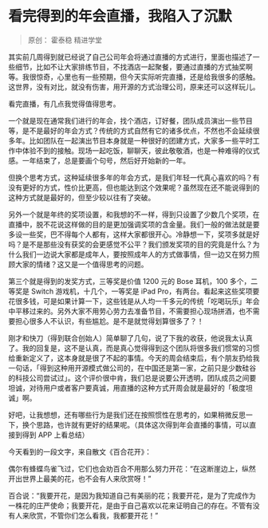 # 看完得到的年会直播，我陷入了沉默
> 原创： 霍泰稳  精进学堂 

其实前几周得到就已经说了自己公司年会将通过直播的方式进行，里面也描述了一些细节，比如不让大家排练节目，不找酒店一起聚餐，要通过直播的方式抽奖啊等。我很惊奇，心里也有一些预期，但今天实际听完直播，还是给我很多的感触。这世界，没有对比，就没有伤害，用开源的方式治理公司，原来还可以这样玩儿。

看完直播，有几点我觉得值得思考。

一个就是现在通常我们进行的年会，找个酒店，订好餐，团队成员演出一些节目等，是不是最好的年会方式？传统的方式自然有它的诸多优点，不然也不会延续很多年。比如团队在一起演出节目本身就是一种很好的团建方式，大家多一些平时工作中体验不到的接触。现场一起吃饭，聊聊天，彼此敬敬酒，也是一种难得的仪式感。一年结束了，总是要画个句号，然后好开始新的一年。

但换个思考方式，这种延续很多年的年会方式，是我们年轻一代真心喜欢的吗？有没有更好的方式，性价比更高，但也能达到这个效果呢？虽然现在还不能说得到的这种方式就是最好的，但至少较以往有了突破。

另外一个就是年终的奖项设置，和我想的不一样，得到只设置了少数几个奖项，在直播中，脱不花说这样做的目的是更加强调奖项的含金量。我们一般的做法就是要多设一些奖，巴不得每个人都有，这样大家都很开心。冷静想一下，奖项多就是好吗？是不是那些没有获奖的会更感觉不公平？我们颁发奖项的目的究竟是什么？为什么我们一边说大家都是成年人，要按照成年人的方式做事情，但一边又在努力照顾大家的情绪？这又是一个值得思考的问题。

第三个就是得到的发奖方式，三等奖是价值 1200 元的 Bose 耳机，100 多个，二等奖是 Switch 游戏机，十几个，一等奖是 iPad Pro，有两台。看起来这些奖项要花很多钱，可是如果计算一下，这些钱是从人均一千多元的传统「吃喝玩乐」年会中平移过来的。另外大家不用劳心劳力去准备节目，不需要担心现场拼酒，也不需要担心很多人不认识，有些尴尬。是不是就觉得划算很多了？！

刚才和快刀（得到联合创始人）简单聊了几句，说了下我的收获，他说我太认真了。我的回复是，这不是认真，而是真心觉得得到这个团队将很多我们惯常的习惯给重新定义了，这本身就是很了不起的事情。今天的周会结束后，有个朋友扔给我一句话，「得到这种用开源模式做公司的，在中国还是第一家，之前只是少数硅谷的科技公司尝试过」。这个评价很中肯，我们总是说要公开透明，团队成员之间要坦诚，对待用户或者客户要真诚，用直播的这种方式开周会就是最好的「极度坦诚」啊。

好吧，让我想想，还有哪些行为是我们还在按照惯性在思考的，如果稍微反思一下，换个思路，也许就有更好的结果呢。（具体这次得到年会直播的事情，可以直接到得到 APP 上看总结） 

今天看到的一段文字，来自散文《百合花开》：

偶尔有蜂蝶鸟雀飞过，它们也会劝百合不用那么努力开花：“在这断崖边上，纵然开出世界上最美的花，也不会有人来欣赏呀！”

百合说：“我要开花，是因为我知道自己有美丽的花；我要开花，是为了完成作为一株花的庄严使命；我要开花，是由于自己喜欢以花来证明自己的存在。不管有没有人来欣赏，不管你们怎么看我，我都要开花！”